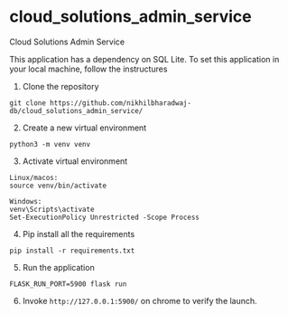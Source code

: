 # cloud_solutions_admin_service
Cloud Solutions Admin Service

This application has a dependency on SQL Lite.
To set this application in your local machine, follow the instructures
1. Clone the repository
```
git clone https://github.com/nikhilbharadwaj-db/cloud_solutions_admin_service/
```
2. Create a new virtual environment
```
python3 -m venv venv
```
3. Activate virtual environment

```
Linux/macos:
source venv/bin/activate

Windows:
venv\Scripts\activate
Set-ExecutionPolicy Unrestricted -Scope Process
```
4. Pip install all the requirements
```
pip install -r requirements.txt
```
5. Run the application
```
FLASK_RUN_PORT=5900 flask run
```
6. Invoke `http://127.0.0.1:5900/` on chrome to verify the launch. 
